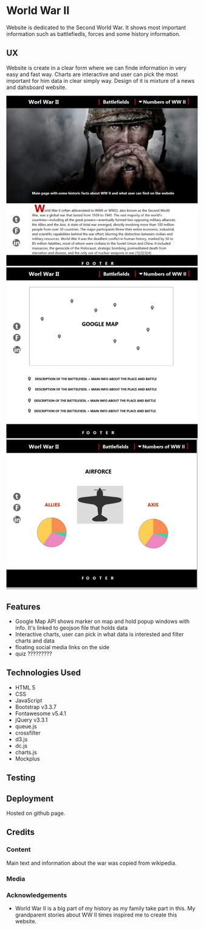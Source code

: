 # World War II

Website is dedicated to the Second World War. 
It shows most important information such as battlefiedls, forces and some history information.

## UX

Website is create in a clear form where we can finde information in very easy and fast way. 
Charts are interactive and user can pick the most important for him data in clear simply way.
Design of it is mixture of a news and dahsboard website.

![Mockup](assets/img/mockup/index.jpg)
![Mockup](assets/img/mockup/map.jpg)
![Mockup](assets/img/mockup/charts.jpg)

## Features

- Google Map API shows marker on map and hold popup windows with info. It's linked to geojson file that holds data
- Interactive charts, user can pick in what data is interested and filter charts and data
- floating social media links on the side
- quiz ?????????

## Technologies Used


- HTML 5
- CSS
- JavaScript
- Bootstrap v3.3.7
- Fontawesome v5.4.1
- jQuery v3.3.1
- queue.js
- crossfilter
- d3.js
- dc.js
- charts.js
- Mockplus


## Testing




## Deployment

Hosted on github page.


## Credits

### Content

Main text and information about the war was copied from wikipedia.


### Media



### Acknowledgements

- World War II is a big part of my history as my family take part in this. My grandparent stories about WW II times inspired me to create this website.
